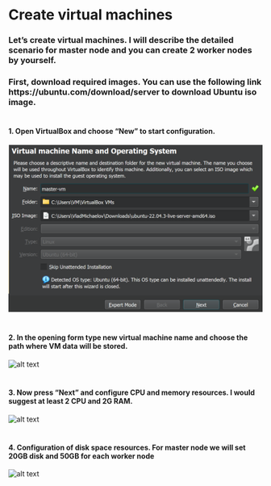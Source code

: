<h1>Create virtual machines</h1>
<h3>Let’s create virtual machines. I will describe the detailed scenario for master node and you can create 2 worker nodes by yourself.</h3>
<h3>First, download required images. You can use the following link https://ubuntu.com/download/server to download Ubuntu iso image. </h3>

# <h4>1. Open VirtualBox and choose “New” to start configuration.</h4> 
![alt text](images/Screenshot_1.png)

# <h4>2. In the opening form type new virtual machine name and choose the path where VM data will be stored.</h4>
![alt text](https://miro.medium.com/v2/resize:fit:1100/format:webp/1*4yVAZIBs007OLj1Oi1D87w.png)

# <h4>3. Now press “Next” and configure CPU and memory resources. I would suggest at least 2 CPU and 2G RAM.</h4>
![alt text](https://miro.medium.com/v2/resize:fit:1100/format:webp/1*TxYlqk-WA7g2ZL8L7ZRirw.png)

# <h4>4. Configuration of disk space resources. For master node we will set 20GB disk and 50GB for each worker node </h4>
![alt text](https://miro.medium.com/v2/resize:fit:1100/format:webp/1*1bv5-NQ0ciH96LftH1bEsA.png)

